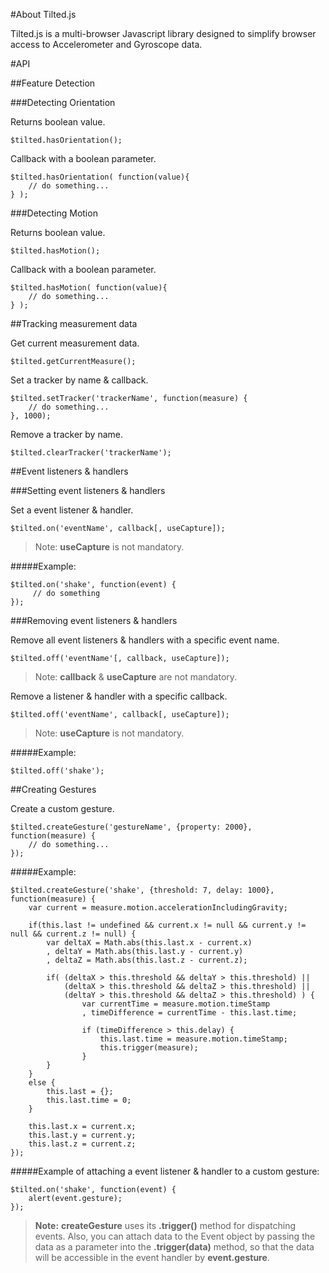 #About Tilted.js

Tilted.js is a multi-browser Javascript library designed to simplify browser access to Accelerometer and Gyroscope data.

#API

##Feature Detection

###Detecting Orientation

Returns boolean value.
 
    $tilted.hasOrientation();

Callback with a boolean parameter.

    $tilted.hasOrientation( function(value){
        // do something...
    } );

###Detecting Motion

Returns boolean value.
 
    $tilted.hasMotion();

Callback with a boolean parameter.

    $tilted.hasMotion( function(value){
        // do something...
    } );


##Tracking measurement data

Get current measurement data.

    $tilted.getCurrentMeasure(); 
	
Set a tracker by name & callback.

    $tilted.setTracker('trackerName', function(measure) {
        // do something...
    }, 1000);

Remove a tracker by name.

	$tilted.clearTracker('trackerName');


##Event listeners & handlers

###Setting event listeners & handlers

Set a event listener & handler.

    $tilted.on('eventName', callback[, useCapture]);

>Note: **useCapture** is not mandatory.

#####Example:

    $tilted.on('shake', function(event) {
         // do something
    });

###Removing event listeners & handlers

Remove all event listeners & handlers with a specific event name. 

    $tilted.off('eventName'[, callback, useCapture]);

>Note: **callback** & **useCapture** are not mandatory.

Remove a listener & handler with a specific callback.

    $tilted.off('eventName', callback[, useCapture]);

>Note: **useCapture** is not mandatory.

#####Example:

    $tilted.off('shake');


##Creating Gestures

Create a custom gesture.

    $tilted.createGesture('gestureName', {property: 2000}, function(measure) {
        // do something...
    });

#####Example:

    $tilted.createGesture('shake', {threshold: 7, delay: 1000}, function(measure) {
        var current = measure.motion.accelerationIncludingGravity;

        if(this.last != undefined && current.x != null && current.y != null && current.z != null) {
            var deltaX = Math.abs(this.last.x - current.x)
            , deltaY = Math.abs(this.last.y - current.y)
            , deltaZ = Math.abs(this.last.z - current.z);

            if( (deltaX > this.threshold && deltaY > this.threshold) ||
                (deltaX > this.threshold && deltaZ > this.threshold) || 
                (deltaY > this.threshold && deltaZ > this.threshold) ) {
                    var currentTime = measure.motion.timeStamp
                    , timeDifference = currentTime - this.last.time;

                    if (timeDifference > this.delay) {
                        this.last.time = measure.motion.timeStamp;
                        this.trigger(measure);
                    }
            }
        }
        else {
            this.last = {};
            this.last.time = 0;
        }
		
        this.last.x = current.x;
        this.last.y = current.y;
        this.last.z = current.z;
    });


#####Example of attaching a event listener & handler to a custom gesture:

    $tilted.on('shake', function(event) {
        alert(event.gesture);
    });

>**Note:** **createGesture** uses its **.trigger()** method for dispatching events. Also, you can attach data to the Event object by passing the data as a parameter into the **.trigger(data)** method, so that the data will be accessible in the event handler by **event.gesture**.




